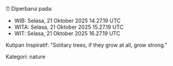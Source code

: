 ⏰ Diperbarui pada:
- WIB: Selasa, 21 Oktober 2025 14.27.19 UTC
- WITA: Selasa, 21 Oktober 2025 15.27.19 UTC
- WIT: Selasa, 21 Oktober 2025 16.27.19 UTC

Kutipan Inspiratif:
"Solitary trees, if they grow at all, grow strong."


Kategori: nature

